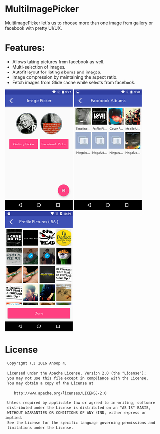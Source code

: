 MultiImagePicker
===========

MultiImagePicker let's us to choose more than one image from gallery or facebook with pretty UI/UX.

Features:
==========

* Allows taking pictures from facebook as well.
* Multi-selection of images.
* Autofit layout for listing albums and images.
* Image compression by maintaining the aspect ratio.
* Fetch images from Glide cache while selects from facebook.


![Welcome UI](https://github.com/anoopmaddasseri/MultiImagePicker/blob/master/screenshots/Screenshot_20160502-092751.png?raw=true ) ![Albums](https://github.com/anoopmaddasseri/MultiImagePicker/blob/master/screenshots/Screenshot_20160502-092812.png?raw=true) ![Images](https://github.com/anoopmaddasseri/MultiImagePicker/blob/master/screenshots/Screenshot_20160502-103942.png?raw=true) 

License
==========
```
 Copyright (C) 2016 Anoop M.
 
 Licensed under the Apache License, Version 2.0 (the "License");
 you may not use this file except in compliance with the License.
 You may obtain a copy of the License at
 
    http://www.apache.org/licenses/LICENSE-2.0
 
 Unless required by applicable law or agreed to in writing, software
 distributed under the License is distributed on an "AS IS" BASIS,
 WITHOUT WARRANTIES OR CONDITIONS OF ANY KIND, either express or implied.
 See the License for the specific language governing permissions and
 limitations under the License.
 ```
 
